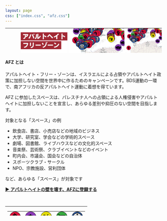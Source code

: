 ```yaml
---
layout: page
css: ["index.css", "afz.css"]
---
```

<table style="table-layout: fixed; padding: 0; margin:0; width: 100%; min-width: 360px; height: 80px; max-height:80px; background-image:url('/assets/img/top_bg.png')">
  <tr style="padding: 0; margin:0">
    <td class="example" style="padding: 0; margin:0; max-height:80px;">
      <img src="/assets/img/top-image-right.png" style="float: right; height: 80px; margin-left: 0px;" class="image-mobile" />
      <img src="/assets/img/top-image-right.png" style="float: right; height: 120px; margin-left: 0px;" class="image-pc" />
      <img src="/assets/img/top-image-left.png" style=" height: 80px; margin-left: 50px;" class="image-mobile"/>
      <img src="/assets/img/top-image-left.png" style=" height: 120px; margin-top: 0px; margin-left: 20px;" class="image-pc"/>
    </td>
  </tr>
</table>

<div class="page">

<div id="page-info">
  <h4><span class="afz-heading-colored">AFZ とは</span></h4>
</div>

<!-- img src="/assets/img/apartheidfree.png" style="float:right; width: 300px; padding-right: 10px" / -->

<p>アパルトヘイト・フリー・ゾーンは、イスラエルによる占領やアパルトヘイト政策に加担しない空間を世界中に作るためのキャンペーンです。BDS運動の一環で、南アフリカの反アパルトヘイト運動に着想を得ています。</p>

<p>AFZ に参加したスペースは、パレスチナ人への占領による人権侵害やアパルトヘイトに加担しないことを宣言し、あらゆる差別や抑圧のない空間を目指します。</p>

<p>
  <p>対象となる「スペース」の例</p>
  <ul>
    <li>飲食店、書店、小売店などの地域のビジネス</li>
    <li>大学、研究室、学会などの学術的スペース</li>
    <li>劇場、図書館、ライブハウスなどの文化的スペース</li>
    <li>音楽祭、芸術祭、クラブイベントなどのイベント</li>
    <li>町内会、市議会、国会などの自治体</li>
    <li>スポーツクラブ・サークル</li>
    <li>NPO、宗教施設、営利団体</li>
  </ul>
など、あらゆる「スペース」が対象です
</p>


<a href="register" style="font-weight: bold;">▶︎ <u>アパルトヘイトの壁を壊す、AFZに登録する</u></a><br />

<br/>

</div>

<table style="width: 100%; height: 30px; min-width: 360px;">
  <tr><td>
    <table class="afzIcons">
      <tr>
        <td style="padding-top: 0px; padding-bottom: 0px"><div style="text-align: center"><img src="/assets/icons/social.png" height="36px" /></div></td>
        <td style="padding-top: 0px; padding-bottom: 0px"><div style="text-align: center"><img src="/assets/icons/cultural.png" height="36px" /></div></td>
        <td style="padding-top: 0px; padding-bottom: 0px"><div style="text-align: center"><img src="/assets/icons/cafe.png" height="36px" /></div></td>
        <td style="padding-top: 0px; padding-bottom: 0px"><div style="text-align: center"><img src="/assets/icons/shop.png" height="36px" /></div></td>
        <td style="padding-top: 0px; padding-bottom: 0px"><div style="text-align: center"><img src="/assets/icons/place.png" height="36px" /></div></td>
      </tr>
    </table>
  </td></tr>
</table>
